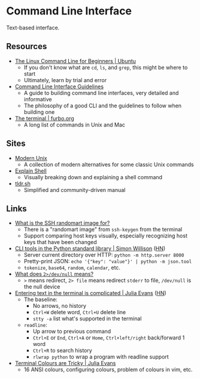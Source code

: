 # Command Line Interface

Text-based interface.

## Resources

- [The Linux Command Line for Beginners | Ubuntu](https://ubuntu.com/tutorials/command-line-for-beginners#1-overview)
  - If you don't know what are `cd`, `ls`, and `grep`, this might be where to
    start
  - Ultimately, learn by trial and error
- [Command Line Interface Guidelines](https://clig.dev/)
  - A guide to building command line interfaces, very detailed and informative
  - The philosophy of a good CLI and the guidelines to follow when building one
- [The terminal | furbo.org](https://furbo.org/2014/09/03/the-terminal/)
  - A long list of commands in Unix and Mac

## Sites

- [Modern Unix](https://github.com/ibraheemdev/modern-unix)
  - A collection of modern alternatives for some classic Unix commands
- [Explain Shell](https://explainshell.com/)
  - Visually breaking down and explaining a shell command
- [tldr.sh](https://tldr.sh/)
  - Simplified and community-driven manual

## Links

- [What is the SSH randomart image for?](https://bytes.zone/posts/what-is-the-randomart-image-for/)
  - There is a "randomart image" from `ssh-keygen` from the terminal
  - Support comparing host keys visually, especially recognizing host keys that
    have been changed
- [CLI tools in the Python standard library | Simon Willison](https://til.simonwillison.net/python/stdlib-cli-tools)
  ([HN](https://news.ycombinator.com/item?id=36515531))
  - Server current directory over HTTP: `python -m http.server 8000`
  - Pretty-print JSON: `echo '{"key": "value"}' | python -m json.tool`
  - `tokenize`, `base64`, `random`, `calendar`, etc.
- [What does `2>/dev/null` means?](https://askubuntu.com/questions/350208/what-does-2-dev-null-mean)
  - `>` means redirect, `2> file` means redirect `stderr` to file, `/dev/null`
    is the null device
- [Entering text in the terminal is complicated | Julia Evans](https://jvns.ca/blog/2024/07/08/readline/)
  ([HN](https://news.ycombinator.com/item?id=40907581))
  - The baseline:
    - No arrows, no history
    - `Ctrl+W` delete word, `Ctrl+U` delete line
    - `stty -a` list what's supported in the terminal
  - `readline`:
    - Up arrow to previous command
    - `Ctrl+E` or `End`, `Ctrl+A` or `Home`, `Ctrl+left/right` back/forward 1
      word
    - `Ctrl+R` to search history
    - `rlwrap python` to wrap a program with readline support
- [Terminal Colours are Tricky | Julia Evans](https://jvns.ca/blog/2024/10/01/terminal-colours/)
  - 16 ANSI colours, configuring colours, problem of colours in vim, etc.
